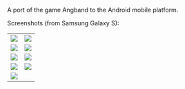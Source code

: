 A port of the game Angband to the Android mobile platform.

Screenshots (from Samsung Galaxy S):
<table border='0'>
<tr>
<td align='center'>
<a href='http://angdroid.org/splash.png'><img src='http://angdroid.org/tn_splash.png' /></a>
</td>
<td align='center'>
<a href='http://retrobits.net/android/angband/angband02.png'><img src='http://retrobits.net/android/angband//angband02-thumb.png' /></a>
</td>
</tr>
<tr>
<td align='center'>
<a href='http://retrobits.net/android/angband/angband04.png'><img src='http://retrobits.net/android/angband//angband04-thumb.png' /></a>
</td>
<td align='center'>
<a href='http://retrobits.net/android/angband/angband01.png'><img src='http://retrobits.net/android/angband//angband01-thumb.png' /></a>
</td>
</tr>
<tr>
<td align='center'>
<a href='http://angdroid.org/vault.png'><img src='http://angdroid.org/tn_vault.png' /></a>
</td>
<td align='center'>
<a href='http://retrobits.net/android/angband/rogue02.png'><img src='http://retrobits.net/android/angband//rogue02-thumb.png' /></a>
</td>
</tr>
<tr>
<td align='center'>
<a href='http://retrobits.net/android/angband/moria01.png'><img src='http://retrobits.net/android/angband//moria01-thumb.png' /></a>
</td>
<td align='center'>
<a href='http://retrobits.net/android/angband/tome01.png'><img src='http://retrobits.net/android/angband//tome01-thumb.png' /></a>
</td>
</tr>
<tr><td align='center'>
<a href='http://retrobits.net/android/angband/sang01.png'><img src='http://retrobits.net/android/angband//sang01-thumb.png' /></a>
</td></tr>
</table>
